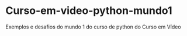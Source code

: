 # Curso-em-video-python-mundo1
 Exemplos e desafios do mundo 1 do curso de python do Curso em Vídeo
